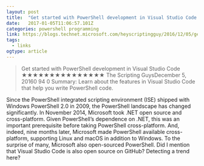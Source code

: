 ```yaml
---
layout: post 
title:  "Get started with PowerShell development in Visual Studio Code – Hey, Scripting Guy! Blog" 
date:   2017-01-05T11:06:57.101Z 
categories: powershell programming
link: https://blogs.technet.microsoft.com/heyscriptingguy/2016/12/05/get-started-with-powershell-development-in-visual-studio-code/?utm_content=bufferfe302&utm_medium=social&utm_source=twitter.com&utm_campaign=buffer 
tags:
  - links
ogtype: article 
---
```


> Get started with PowerShell development in Visual Studio Code
★★★★★★★★★★★★★★★
The Scripting GuysDecember 5, 20160 
94
0
Summary: Learn about the features in Visual Studio Code that help you write PowerShell code.

Since the PowerShell integrated scripting environment (ISE) shipped with Windows PowerShell 2.0 in 2009, the PowerShell landscape has changed significantly. In November 2014, Microsoft took .NET open source and cross-platform. Given PowerShell’s dependence on .NET, this was an important prerequisite before taking PowerShell cross-platform. And, indeed, nine months later, Microsoft made PowerShell available cross-platform, supporting Linux and macOS in addition to Windows. To the surprise of many, Microsoft also open-sourced PowerShell. Did I mention that Visual Studio Code is also open source on GitHub? Detecting a trend here?